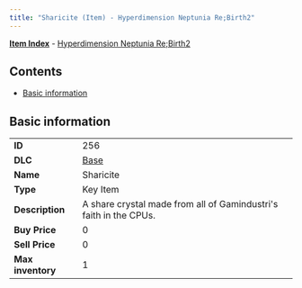 ```yaml
---
title: "Sharicite (Item) - Hyperdimension Neptunia Re;Birth2"
---
```


[**Item Index**](/neptunia/rb2/item/index.html) - [Hyperdimension Neptunia Re;Birth2](/neptunia/rb2)

## Contents

- [Basic information](#basic-information)

## Basic information

|   |   |
| -- | -- |
| **ID** | 256 |
| **DLC** | [Base](/neptunia/rb2/dlc/0-base.html) |
| **Name** | Sharicite |
| **Type** | Key Item |
| **Description** | A share crystal made from all of Gamindustri's faith in the CPUs. |
| **Buy Price** | 0 |
| **Sell Price** | 0 |
| **Max inventory** | 1 |
